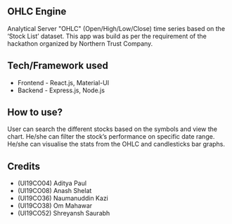 ## OHLC Engine  
Analytical Server "OHLC" (Open/High/Low/Close) time series based on the ‘Stock List’ dataset.  This app was build as per the requirement of the hackathon organized by Northern Trust Company.  
## Tech/Framework used  
* Frontend - React.js, Material-UI 
* Backend - Express.js, Node.js  
## How to use?  
User can search the different stocks based on the symbols and view the chart. He/she can filter the stock’s performance on specific date range. He/she can visualise the stats from the OHLC and candlesticks bar graphs.  
## Credits  
* (UI19CO04) Aditya Paul  
* (UI19CO08) Anash Shelat  
* (UI19CO36) Naumanuddin Kazi  
* (UI19CO38) Om Mahawar
* (UI19CO52) Shreyansh Saurabh
